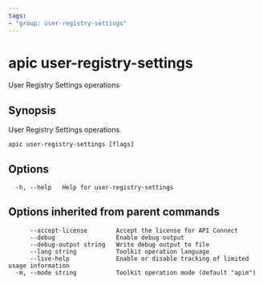 ```yaml
---
tags:
- "group: user-registry-settings"
---
```

# apic user-registry-settings

User Registry Settings operations

## Synopsis

User Registry Settings operations

```
apic user-registry-settings [flags]
```


## Options

```
  -h, --help   Help for user-registry-settings
```

## Options inherited from parent commands

```
      --accept-license        Accept the license for API Connect
      --debug                 Enable debug output
      --debug-output string   Write debug output to file
      --lang string           Toolkit operation language
      --live-help             Enable or disable tracking of limited usage information
  -m, --mode string           Toolkit operation mode (default "apim")
```
